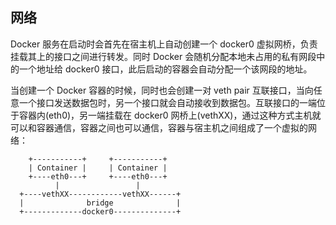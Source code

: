 ## 网络

Docker 服务在启动时会首先在宿主机上自动创建一个 docker0 虚拟网桥，负责挂载其上的接口之间进行转发。同时 Docker 会随机分配本地未占用的私有网段中的一个地址给 docker0 接口，此后启动的容器会自动分配一个该网段的地址。

当创建一个 Docker 容器的时候，同时也会创建一对 veth pair 互联接口，当向任意一个接口发送数据包时，另一个接口就会自动接收到数据包。互联接口的一端位于容器内(eth0)，另一端挂载在 docker0 网桥上(vethXX)，通过这种方式主机就可以和容器通信，容器之间也可以通信，容器与宿主机之间组成了一个虚拟的网络：
```
    +-----------+     +-----------+
    | Container |     | Container |
    +----eth0---+     +----eth0---+
          |                 |
  +----vethXX------------vethXX------+
  |              bridge              |
  +-------------docker0--------------+
```